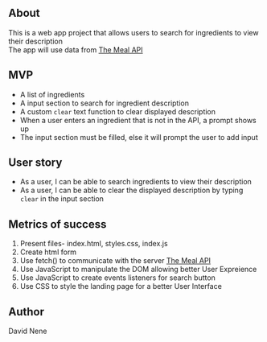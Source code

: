 ## About
This is a web app project that allows users to search for ingredients to view their description <br>
The app will use data from [The Meal API](https://www.themealdb.com/api.php)

## MVP
- A list of ingredients
- A input section to search for ingredient description
- A custom `clear` text function to clear displayed description
- When a user enters an ingredient that is not in the API, a prompt shows up
- The input section must be filled, else it will prompt the user to add input

## User story
- As a user, I can be able to search ingredients to view their description
- As a user, I can be able to clear the displayed description by typing `clear` in the input section

## Metrics of success
1. Present files- index.html, styles.css, index.js
2. Create html form
3. Use fetch() to communicate with the server [The Meal API](https://www.themealdb.com/api.php)
4. Use JavaScript to manipulate the DOM allowing better User Expreience
5. Use JavaScript to create events listeners for search button
6. Use CSS to style the landing page for a better User Interface


## Author
David Nene
